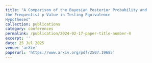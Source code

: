 ```yaml
---
title: "A Comparison of the Bayesian Posterior Probability and
the Frequentist p-Value in Testing Equivalence
Hypotheses"
collection: publications
category: conferences
permalink: /publication/2024-02-17-paper-title-number-4
excerpt: ''
date: 25 Jul 2025
venue: 'arXiv'
paperurl: 'https://www.arxiv.org/pdf/2507.19685'
---
```

